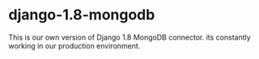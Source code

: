 # django-1.8-mongodb
This is our own version of Django 1.8 MongoDB connector. its constantly working in our production environment.

